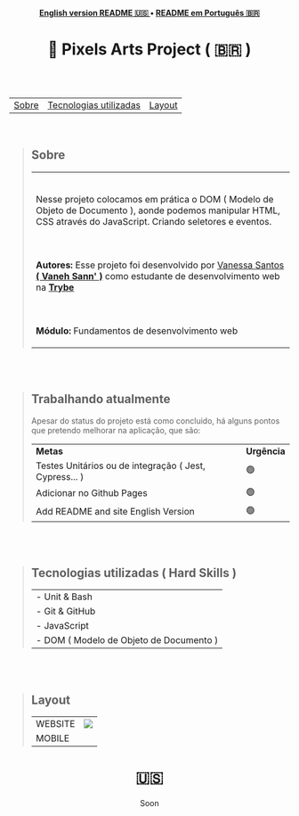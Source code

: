 
<p align="center"><b>
 <a href="#----">English version README 🇺🇸 </a> •
 <a href="#---pixels-arts-project-------">README em Português 🇧🇷</a>
  </b>
</p>
<h1 align="center">
  📝 Pixels Arts Project
  <span> ( 🇧🇷 )  </span>
</h1>

<br>
<br>

<section>
  <table align="center">
<tr><p align="center"><b> </td> 
<td> <a href="#---sobre--">Sobre</a></td> 
<td>  <a href="#tecnologias-utilizadas--hard-skills-">Tecnologias utilizadas</a></td> 
<td>  <a href="#layout">Layout</a></td> 
  </b>
  </p></tr>
  </table>
  
  <br>
  
  <blockquote>
    <h2 align="left">
   Sobre
  </h2>
<table>
    <tr>
      <td><br>
        <p align="left">
        Nesse projeto colocamos em prática o DOM ( Modelo de Objeto de Documento ), aonde podemos manipular HTML, CSS através do JavaScript. Criando seletores e eventos.</p>
      </td>
    </tr>
    <tr>
      <td><br>
        <p align="left">
          <b>Autores:</b> Esse projeto foi desenvolvido por <a href="https://www.linkedin.com/in/vanehsann/" target="_blank"> Vanessa Santos <b>( Vaneh Sann' )</b></a> como estudante de desenvolvimento web na <b><a href="https://www.betrybe.com/" target="_blank"> Trybe </a></b>
        </p>
      </td>
    <tr>
    <tr>
      <td><br>
        <p align="left">
          <b>Módulo:</b> Fundamentos de desenvolvimento web
        </p>
      </td>
    </tr>
 
</table> 
  </blockquote>

<br>
<br>

<blockquote>
   <h2>Trabalhando atualmente</h2>
  <p> Apesar do status do projeto está como concluido, há alguns pontos que pretendo melhorar na aplicação, que são: </p>
   <table>
  <tr>
    <td>
      <b>Metas</b>
    </td>
    <td>
      <b>Urgência</b>
    </td>
  </tr>
  <tr>
    <td>Testes Unitários ou de integração ( Jest, Cypress... )</td>
    <td>🟢</td>
  </tr>
    <tr>
    <td> Adicionar no Github Pages</td>
    <td>🟢</td>
  </tr>
  <tr>
    <td>Add README and site English Version</td>
    <td>🟢</td>
  </tr>

</table></blockquote>

<br>
<br>


<div>

  <blockquote>
    <h2 align="left">
Tecnologias utilizadas ( Hard Skills )
</h2>
    <table>
      
 <tr><td>
 - Unit & Bash
 </tr></td> 
 <tr><td> 
     - Git & GitHub
 </tr></td> 
 <tr><td> 
 - JavaScript
 </td></tr> 
 <tr><td> 
 - DOM ( Modelo de Objeto de Documento )
 </td></tr> 
    </table>
      </blockquote>
  </div>
  
<br>
<br>
<div>
  <blockquote>
    <h2 align="left">
Layout
</h2>
 <table>  
 <tr><td> 
     WEBSITE
 </td><td><img src="./pixels-art.gif" /></td></tr>
 <tr><td> 
 MOBILE
 </td></tr> 
    </table>
      </blockquote>
  </div>
  </section>

 <h1 align="center">  🇺🇸  </h1>

<p align="center"> Soon </p>
